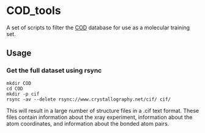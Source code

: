 # COD_tools
A set of scripts to filter the [COD](http://www.crystallography.net/cod/) database for use as a molecular training set.



## Usage

### Get the full dataset using rsync
```console
mkdir COD
cd COD
mkdir -p cif
rsync -av --delete rsync://www.crystallography.net/cif/ cif/
```

This will result in a large number of structure files in a .cif text format. These files contain information about the xray experiment, information about the atom coordinates, and information about the bonded atom pairs. 






